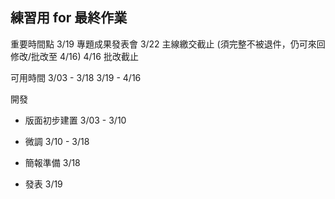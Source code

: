 練習用 for 最終作業
-
重要時間點
3/19  專題成果發表會
3/22  主線繳交截止 (須完整不被退件，仍可來回修改/批改至 4/16)
4/16  批改截止

可用時間
3/03 - 3/18
3/19 - 4/16


開發
- 版面初步建置
3/03 - 3/10


- 微調
3/10 - 3/18

- 簡報準備
3/18

- 發表
3/19